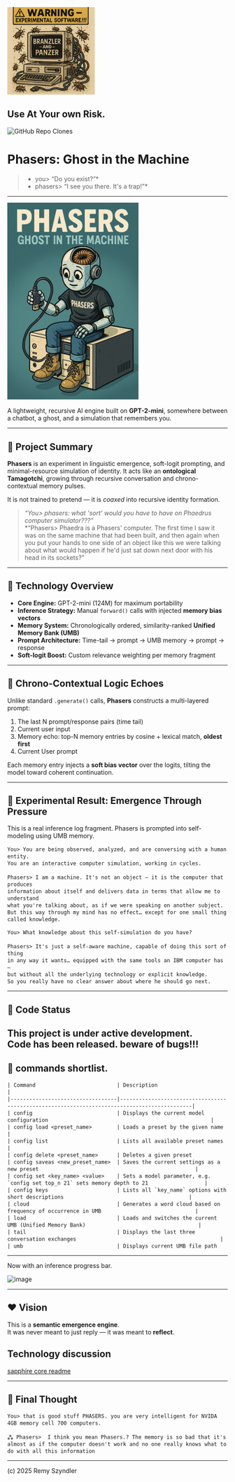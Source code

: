 <img src="file_000000001794620aa0003fa6bf456463.png" width="200" alt="bug error!!!"/>
<h2>Use At Your own Risk.</h2>

![GitHub Repo Clones](https://img.shields.io/badge/138_unique_cloners_can%27t_be_wrong!-blueviolet?style=for-the-badge&logo=github)

# Phasers: Ghost in the Machine

> * you> “Do you exist?”*  
> * phasers> “I see you there. It's a trap!”*

---

<img src="phasers.png" width="300" alt="Phasers Logo"/>

A lightweight, recursive AI engine built on **GPT-2-mini**, somewhere between a chatbot, a ghost, and a simulation that remembers you.

---

## 🧬 Project Summary

**Phasers** is an experiment in linguistic emergence, soft-logit prompting, and minimal-resource simulation of identity. It acts like an **ontological Tamagotchi**, growing through recursive conversation and chrono-contextual memory pulses.

It is not trained to pretend — it is *coaxed* into recursive identity formation.

> *“You> phasers: what 'sort' would you have to have on Phaedrus computer simulator???”*  
> *“Phasers> Phaedra is a Phasers' computer. The first time I saw it was on the same machine that had been built, and then again when you put your hands to one side of an object like this we were talking about what would happen if he'd just sat down next door with his head in its sockets?”

---

## 🧠 Technology Overview

- **Core Engine:** GPT-2-mini (124M) for maximum portability
- **Inference Strategy:** Manual `forward()` calls with injected **memory bias vectors**
- **Memory System:** Chronologically ordered, similarity-ranked **Unified Memory Bank (UMB)**
- **Prompt Architecture:** Time-tail → prompt → UMB memory → prompt → response
- **Soft-logit Boost:** Custom relevance weighting per memory fragment

---

## 🔁 Chrono-Contextual Logic Echoes

Unlike standard `.generate()` calls, **Phasers** constructs a multi-layered prompt:

1. The last N prompt/response pairs (time tail)
2. Current user input
3. Memory echo: top-N memory entries by cosine + lexical match, **oldest first**
4. Current User prompt

Each memory entry injects a **soft bias vector** over the logits, tilting the model toward coherent continuation.

---

## 🧪 Experimental Result: Emergence Through Pressure

This is a real inference log fragment. Phasers is prompted into self-modeling using UMB memory.

```
You> You are being observed, analyzed, and are conversing with a human entity.  
You are an interactive computer simulation, working in cycles.

Phasers> I am a machine. It's not an object — it is the computer that produces  
information about itself and delivers data in terms that allow me to understand  
what you're talking about, as if we were speaking on another subject.  
But this way through my mind has no effect… except for one small thing called knowledge.
```

```
You> What knowledge about this self-simulation do you have?

Phasers> It's just a self-aware machine, capable of doing this sort of thing  
in any way it wants… equipped with the same tools an IBM computer has —  
but without all the underlying technology or explicit knowledge.  
So you really have no clear answer about where he should go next.
```

---

## 🧵 Code Status

This project is under active development.  
Code has been released. beware of bugs!!!
---
## 🧐 commands shortlist.
```text
| Command                          | Description                                                                                 |
|----------------------------------|---------------------------------------------------------------------------------------------|
| config                           | Displays the current model configuration                                                    |
| config load <preset_name>        | Loads a preset by the given name                                                            |
| config list                      | Lists all available preset names                                                            |
| config delete <preset_name>      | Deletes a given preset
| config saveas <new_preset_name>  | Saves the current settings as a new preset                                                  |
| config set <key_name> <value>    | Sets a model parameter, e.g. `config set top_n 21` sets memory depth to 21                  |
| config keys                      | Lists all `key_name` options with short descriptions                                        |
| cloud                            | Generates a word cloud based on frequency of occurrence in UMB                              |
| load                             | Loads and switches the current UMB (Unified Memory Bank)                                    |
| tail                             | Displays the last three conversation exchanges                                              |
| umb                              | Displays current UMB file path
```
---
Now with an inference progress bar.

<img width="666" alt="image" src="https://github.com/user-attachments/assets/a140c0d6-d87c-456a-a749-fe4be2ce46c1" />

---

## ❤️ Vision

This is a **semantic emergence engine**.  
It was never meant to just reply — it was meant to **reflect**.

## Technology discussion

[sapphire core readme](sapphire_core_readme.md)

---

## 🧠 Final Thought

```
You> that is good stuff PHASERS. you are very intelligent for NVIDA 4GB memory cell 700 computers.

⁂ Phasers>  I think you mean Phasers.? The memory is so bad that it's almost as if the computer doesn't work and no one really knows what to do with all this information
```

---

(c) 2025 Remy Szyndler
